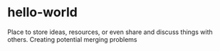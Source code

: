 # hello-world
Place to store ideas, resources, or even share and discuss things with others.
Creating potential merging problems

